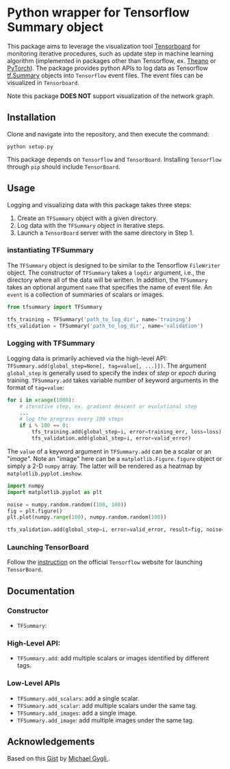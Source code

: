 # Python wrapper for Tensorflow Summary object

This package aims to leverage the visualization tool
[Tensorboard](https://www.tensorflow.org/programmers_guide/summaries_and_tensorboard)
for monitoring iterative procedures, such as update step in machine learning
algorithm (implemented in packages other than Tensorflow,
ex. [Theano](https://github.com/Theano/Theano)
or [PyTorch](https://pytorch.org/)).
The package provides python APIs to log data as Tensorflow
[tf.Summary](https://www.tensorflow.org/api_docs/python/tf/summary) objects into `Tensorflow` event files. The event files can be visualized in `Tensorboard`.

Note this package **DOES NOT** support visualization of the network graph.
## Installation

Clone and navigate into the repository, and then execute the command:

    python setup.py

This package depends on `Tensorflow` and `TensorBoard`. Installing `Tensorflow` through `pip` should include `TensorBoard`.

## Usage

Logging and visualizing data with this package takes three steps:

1. Create an `TFSummary` object with a given directory.
2. Log data with the `TFSummary` object in iterative steps.
3. Launch a `TensorBoard` server with the same directory in Step 1.

### instantiating TFSummary

The `TFSummary` object is designed to be similar to the Tensorflow `FileWriter` object. The constructor of `TFSummary` takes a `logdir` argument, i.e., the directory where all of the data will be written. In addition, the `TFSummary` takes an optional argument `name` that specifies the name of event file. An `event` is a collection of summaries of scalars or images.  

```python
from tfsummary import TFSummary

tfs_training = TFSummary('path_to_log_dir', name='training')
tfs_validation = TFSummary('path_to_log_dir', name='validation')
```

### Logging with TFSummary

Logging data is primarily achieved via the high-level API: `TFSummary.add(global_step=None[, tag=value[, ...]])`. The argument `global_step` is generally used to specify the index of *step* or *epoch* during training. `TFSummary.add` takes variable number of keyword arguments in the format of `tag=value`:

```python
for i in xrange(1000):
    # iterative step, ex. gradient descent or evolutional step
    ...
    # log the progress every 100 steps
    if i % 100 == 0:
        tfs_training.add(global_step=i, error=training_err, loss=loss)
        tfs_validation.add(global_step=i, error=valid_error)
```
The `value` of a keyword argument in `TFSummary.add` can be a scalar or an "*image*". Note an "image" here can be a `matplotlib.Figure.figure` object or simply a 2-D `numpy` array. The latter will be rendered as a heatmap by
`matplotlib.pyplot.imshow`.

```python
import numpy
import matplotlib.pyplot as plt

noise = numpy.random.random((100, 100))
fig = plt.figure()
plt.plot(numpy.range(100), numpy.random.random(100))

tfs_validation.add(global_step=i, error=valid_error, result=fig, noise=noise)
```

### Launching TensorBoard

Follow the [instruction](https://www.tensorflow.org/programmers_guide/summaries_and_tensorboard#launching_tensorboard) on the official `Tensorflow` website for launching `TensorBoard`.

## Documentation

### Constructor

* `TFSummary`:

### High-Level API:

* `TFSummary.add`: add multiple scalars or images identified by different tags.

### Low-Level APIs

* `TFSummary.add_scalars`: add a single scalar.
* `TFSummary.add_scalar`: add multiple scalars under the same tag.
* `TFSummary.add_images`: add a single image.
* `TFSummary.add_image`: add multiple images under the same tag.

## Acknowledgements

Based on this [Gist](https://gist.github.com/gyglim/1f8dfb1b5c82627ae3efcfbbadb9f514) by [Michael Gygli
](https://github.com/gyglim).
